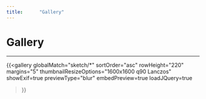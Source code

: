 ```yaml
---
title:      "Gallery"
---
```

# Gallery
***
{{<gallery
    globalMatch="sketch/*"
    sortOrder="asc"
    rowHeight="220"
    margins="5"
    thumbnailResizeOptions="1600x1600 q90 Lanczos"
    showExif=true
	previewType="blur"
    embedPreview=true
    loadJQuery=true
>}}
